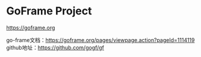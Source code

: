 # GoFrame Project

https://goframe.org


go-frame文档：https://goframe.org/pages/viewpage.action?pageId=1114119
github地址：https://github.com/gogf/gf